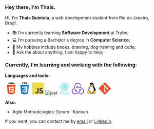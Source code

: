
### Hey there, I'm Thais.

Hi, I'm **Thais Quintela**, a web development student from Rio de Janeiro, Brazil.

- 📚 I’m currently learning **Software Development** at Trybe;
- 💻 I’m pursuing a Bachelor's degree in **Computer Science**;
- 🎨 My hobbies include books, drawing, dog training and code;
- 💬 Ask me about anything, I am happy to help;

### Currently, I'm learning and working with the following:

**Languages and tools:**
<p align="left">
  <img src="https://raw.githubusercontent.com/devicons/devicon/master/icons/html5/html5-original-wordmark.svg" alt="html5" width="40" height="40"/>
  <img src="https://raw.githubusercontent.com/devicons/devicon/master/icons/css3/css3-original-wordmark.svg" alt="css3" width="40" height="40"/>
  <img src="https://raw.githubusercontent.com/devicons/devicon/master/icons/javascript/javascript-original.svg" alt="javascript" width="40" height="40"/>
  <img src="https://www.learnstorybook.com/intro-to-storybook/logo-jest.png" alt="jest" width="40" height="40" />
  <img src="https://raw.githubusercontent.com/devicons/devicon/master/icons/react/react-original-wordmark.svg" alt="react" width="40" height="40"/>
  <img src="https://raw.githubusercontent.com/devicons/devicon/master/icons/redux/redux-original.svg" alt="redux" width="40" height="40"/>
  <img src="https://raw.githubusercontent.com/devicons/devicon/master/icons/linux/linux-original.svg" alt="linux" width="40" height="40" />
  <img src="https://raw.githubusercontent.com/devicons/devicon/master/icons/git/git-original.svg" alt="git" width="40" height="40"/>
</p>

**Also:**
- Agile Methodologies: Scrum · Kanban

If you want, you can contact me by [email](thais.s.quintela@gmail.com) or [Linkedin](https://www.linkedin.com/in/thais-quintela/).
